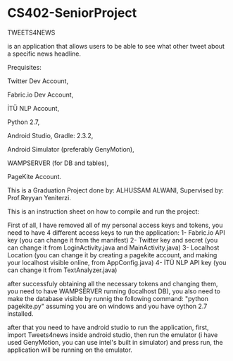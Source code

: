 # CS402-SeniorProject

TWEETS4NEWS

is an application that allows users to be able to see what other tweet about a specific news headline.

Prequisites:

Twitter Dev Account,

Fabric.io Dev Account,

İTÜ NLP Account,

Python 2.7,

Android Studio, Gradle: 2.3.2,

Android Simulator (preferably GenyMotion),

WAMPSERVER (for DB and tables),

PageKite Account.

This is a Graduation Project done by: ALHUSSAM ALWANI, Supervised by: Prof.Reyyan Yeniterzi.

This is an instruction sheet on how to compile and run the project:

First of all, I have removed all of my personal access keys and tokens, you need to have 4 different access keys to run the application:
1- Fabric.io API key (you can change it from the manifest)
2- Twitter key and secret (you can change it from LoginActivity.java and MainActivity.java)
3- Localhost Location (you can change it by creating a pagekite account, and making your localhost visible online, from AppConfig.java)
4- İTÜ NLP API key (you can change it from TextAnalyzer.java)


after successfuly obtaining all the necessary tokens and changing them, you need to have WAMPSERVER running (localhost DB), you also need to make the database visible by runnig the following command: "python pagekite.py" assuming you are on windows and you have oython 2.7 installed.

after that you need to have android studio to run the application, first, import Tweets4news inside android studio, then run the emulator (i have used GenyMotion, you can use intel's built in simulator) and press run, the application will be running on the emulator.
